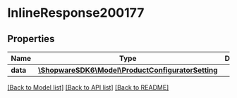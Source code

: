 # InlineResponse200177

## Properties
Name | Type | Description | Notes
------------ | ------------- | ------------- | -------------
**data** | [**\ShopwareSDK6\Model\ProductConfiguratorSetting**](ProductConfiguratorSetting.md) |  | [optional] 

[[Back to Model list]](../../README.md#documentation-for-models) [[Back to API list]](../../README.md#documentation-for-api-endpoints) [[Back to README]](../../README.md)

